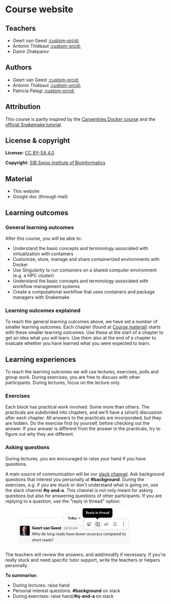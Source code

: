 # Course website

## Teachers 

- Geert van Geest [:custom-orcid:](https://orcid.org/0000-0002-1561-078X)
- Antonin Thiébaut [:custom-orcid:](https://orcid.org/0000-0002-7587-5587)
- Damir Zhakparov

## Authors

- Geert van Geest [:custom-orcid:](https://orcid.org/0000-0002-1561-078X)
- Antonin Thiébaut [:custom-orcid:](https://orcid.org/0000-0002-7587-5587)
- Patricia Palagi [:custom-orcid:](https://orcid.org/0000-0001-9062-6303)

## Attribution

This course is partly inspired by the [Carpentries Docker course](https://carpentries-incubator.github.io/docker-introduction/) and the [official Snakemake tutorial](https://snakemake.readthedocs.io/en/stable/tutorial/tutorial.html).

## License & copyright

**License:** [CC BY-SA 4.0](https://raw.githubusercontent.com/sib-swiss/containers-introduction-training/main/LICENSE.md)

**Copyright:** [SIB Swiss Institute of Bioinformatics](https://www.sib.swiss/)

## Material

* This website
* Google doc (through mail)

## Learning outcomes

### General learning outcomes

After this course, you will be able to:

* Understand the basic concepts and terminology associated with virtualization with containers
* Customize, store, manage and share containerized environments with Docker
* Use Singularity to run containers on a shared computer environment (e.g. a HPC cluster)
* Understand the basic concepts and terminology associated with workflow management systems
* Create a computational workflow that uses containers and package managers with Snakemake

### Learning outcomes explained

To reach the general learning outcomes above, we have set a number of smaller learning outcomes. Each chapter (found at [Course material](course_material/introduction_containers.md)) starts with these smaller learning outcomes. Use these at the start of a chapter to get an idea what you will learn. Use them also at the end of a chapter to evaluate whether you have learned what you were expected to learn.

## Learning experiences

To reach the learning outcomes we will use lectures, exercises, polls and group work. During exercises, you are free to discuss with other participants. During lectures, focus on the lecture only.

### Exercises

Each block has practical work involved. Some more than others. The practicals are subdivided into chapters, and we'll have a (short) discussion after each chapter. All answers to the practicals are incorporated, but they are hidden. Do the exercise first by yourself, before checking out the answer. If your answer is different from the answer in the practicals, try to figure out why they are different.

### Asking questions
During lectures, you are encouraged to raise your hand if you have questions.

A main source of communication will be our [slack channel](https://www.slack.com). Ask background questions that interest you personally at **#background**. During the exercises, e.g. if you are stuck or don't understand what is going on, use the slack channel **#q-and-a**.  This channel is not only meant for asking questions but also for answering questions of other participants. If you are replying to a question, use the "reply in thread" option:

<figure>
  <img src="assets/images/reply_in_thread.png" width="350"/>
</figure>

The teachers will review the answers, and add/modify if necessary. If you're really stuck and need specific tutor support, write the teachers or helpers personally.

**To summarise:**

* During lectures: raise hand
* Personal interest questions: **#background** on slack
* During exercises: raise hand/**\#q-and-a** on slack
